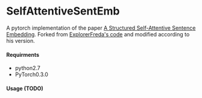 # SelfAttentiveSentEmb
A pytorch implementation of the paper [A Structured Self-Attentive Sentence Embedding](https://arxiv.org/abs/1703.03130). Forked from [ExplorerFreda's code](https://github.com/ExplorerFreda/Structured-Self-Attentive-Sentence-Embedding) and modified according to his version.

#### Requirments

- python2.7
- PyTorch0.3.0

#### Usage (TODO)

